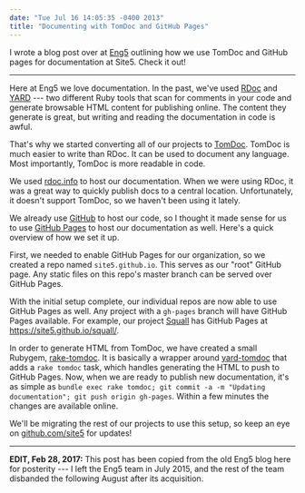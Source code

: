 ```yaml
---
date: "Tue Jul 16 14:05:35 -0400 2013"
title: "Documenting with TomDoc and GitHub Pages"
---
```


I wrote a blog post over at [Eng5](http://eng5.com) outlining how we use
TomDoc and GitHub pages for documentation at Site5. Check it out!

---

Here at Eng5 we love documentation. In the past, we've used [RDoc][] and
[YARD][] --- two different Ruby tools that scan for comments in your code and
generate browsable HTML content for publishing online. The content they
generate is great, but writing and reading the documentation in code is awful.

That's why we started converting all of our projects to [TomDoc][]. TomDoc is
much easier to write than RDoc. It can be used to document any language. Most
importantly, TomDoc is more readable in code.

We used [rdoc.info][] to host our documentation. When we were using RDoc, it
was a great way to quickly publish docs to a central location. Unfortunately,
it doesn't support TomDoc, so we haven't been using it lately.

We already use [GitHub][Site5 GitHub] to host our code, so I thought it made
sense for us to use [GitHub Pages][] to host our documentation as well. Here's
a quick overview of how we set it up.

First, we needed to enable GitHub Pages for our organization, so we created a
repo named `site5.github.io`. This serves as our "root" GitHub page. Any
static files on this repo's master branch can be served over GitHub Pages.

With the initial setup complete, our individual repos are now able to use
GitHub Pages as well. Any project with a `gh-pages` branch will have GitHub
Pages available. For example, our project [Squall][] has GitHub Pages at
<https://site5.github.io/squall/>.

In order to generate HTML from TomDoc, we have created a small Rubygem,
[rake-tomdoc][]. It is basically a wrapper around [yard-tomdoc][] that adds a
`rake tomdoc` task, which handles generating the HTML to push to GitHub Pages.
Now, when we are ready to publish new documentation, it's as simple as `bundle
exec rake tomdoc; git commit -a -m "Updating documentation"; git push origin
gh-pages`. Within a few minutes the changes are available online.

We'll be migrating the rest of our projects to use this setup, so keep an eye
on [github.com/site5][Site5 GitHub] for updates!

---

**EDIT, Feb 28, 2017:** This post has been copied from the old Eng5 blog here
for posterity --- I left the Eng5 team in July 2015, and the rest of the team
disbanded the following August after its acquisition.

[RDoc]: http://rdoc.sourceforge.net/
[YARD]: http://yardoc.org/
[TomDoc]: http://tomdoc.org/
[rdoc.info]: http://rdoc.info/
[Site5 GitHub]: https://github.com/site5?tab=repositories
[GitHub Pages]: http://pages.github.com/
[Squall]: https://github.com/site5/squall
[rake-tomdoc]: https://github.com/site5/rake-tomdoc
[yard-tomdoc]: https://github.com/rubyworks/yard-tomdoc
[eng5 link]: http://www.eng5.com/documenting-with-tomdoc-and-github-pages/
